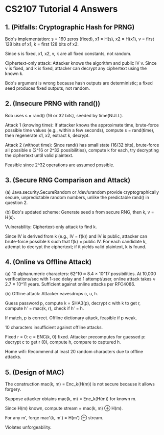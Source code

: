 # CS2107 Tutorial 4 Answers

## 1. (Pitfalls: Cryptographic Hash for PRNG)

Bob's implementation: s = 160 zeros (fixed), x1 = H(s), x2 = H(x1), v = first 128 bits of x1, k = first 128 bits of x2.

Since s is fixed, x1, x2, v, k are all fixed constants, not random.

Ciphertext-only attack: Attacker knows the algorithm and public IV v. Since v is fixed, and k is fixed, attacker can decrypt any ciphertext using the known k.

Bob's argument is wrong because hash outputs are deterministic; a fixed seed produces fixed outputs, not random.

## 2. (Insecure PRNG with rand())

Bob uses s = rand() (16 or 32 bits), seeded by time(NULL).

Attack 1 (knowing time): If attacker knows the approximate time, brute-force possible time values (e.g., within a few seconds), compute s = rand(time), then regenerate x1, x2, extract k, decrypt.

Attack 2 (without time): Since rand() has small state (16/32 bits), brute-force all possible s (2^16 or 2^32 possibilities), compute k for each, try decrypting the ciphertext until valid plaintext.

Feasible since 2^32 operations are assumed possible.

## 3. (Secure RNG Comparison and Attack)

(a) Java.security.SecureRandom or /dev/urandom provide cryptographically secure, unpredictable random numbers, unlike the predictable rand() in question 2.

(b) Bob's updated scheme: Generate seed s from secure RNG, then k, v = H(s).

Vulnerability: Ciphertext-only attack to find k.

Since IV is derived from k (e.g., IV = f(k)) and IV is public, attacker can brute-force possible k such that f(k) = public IV. For each candidate k, attempt to decrypt the ciphertext; if it yields valid plaintext, k is found.

## 4. (Online vs Offline Attack)

(a) 10 alphanumeric characters: 62^10 ≈ 8.4 × 10^17 possibilities. At 10,000 verifications/sec with 1-sec delay and 1 attempt/user, online attack takes ≈ 2.7 × 10^11 years. Sufficient against online attacks per RFC4086.

(b) Offline attack: Attacker eavesdrops c, u, h.

Guess password p, compute k = SHA3(p), decrypt c with k to get r, compute h' = mac(k, r), check if h' = h.

If match, p is correct. Offline dictionary attack, feasible if p weak.

10 characters insufficient against offline attacks.

Fixed r = 0: c = ENC(k, 0) fixed. Attacker precomputes for guessed p: decrypt c to get r (0), compute h, compare to captured h.

Home wifi: Recommend at least 20 random characters due to offline attacks.

## 5. (Design of MAC)

The construction mac(k, m) = Enc_k(H(m)) is not secure because it allows forgery.

Suppose attacker obtains mac(k, m) = Enc_k(H(m)) for known m.

Since H(m) known, compute stream = mac(k, m) ⊕ H(m).

For any m', forge mac'(k, m') = H(m') ⊕ stream.

Violates unforgeability.